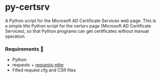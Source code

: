 # py-certsrv
A Python script for the Microsoft AD Certificate Services web page. 
This is a simple litle Python script for the certsrv page (Microsoft AD Certificate Services), so that Python programs can get certificates without manual operation.

### Requirements 🧱

- Python
- requests + [requests-ntlm]([https://pypi.org/project/python-ntlm/](https://pypi.org/project/requests-ntlm/))
- Filled request.cfg and CSR files
